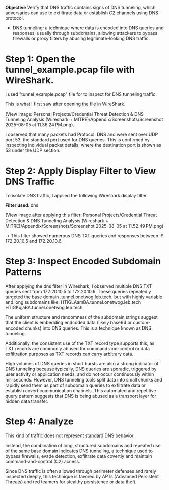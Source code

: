**Objective**
Verify that DNS traffic contains signs of DNS tunneling, which adversaries can use to exfiltrate data or establish C2 channels using DNS protocol.  


* DNS tunneling: a technique where data is encoded into DNS queries and responses, usually through subdomains, allowing attackers to bypass firewalls or proxy filters by abusing legitimate-looking DNS traffic.



# Step 1:  Open the tunnel_example.pcap file with WireShark. 
I used "tunnel_example.pcap" file for to inspect for DNS tunneling traffic.

This is what I first saw after opening the file in WireShark.

(View image: Personal Projects/Credential Threat Detection & DNS Tunneling Analysis (Wireshark + MITRE)/Appendix/Screenshots/Screenshot 2025-08-05 at 11.36.24 PM.png).

I observed that many packets had Protocol: DNS and were sent over UDP port 53, the standard port used for DNS queries.
This is confirmed by inspecting individual packet details, where the destination port is shown as 53 under the UDP section. 



# Step 2: Apply Display Filter to View DNS Traffic 
To isolate DNS traffic, I applied the following Wireshark display filter. 

**Filter used:** 
dns 


(View image after applying this filter: Personal Projects/Credential Threat Detection & DNS Tunneling Analysis (Wireshark + MITRE)/Appendix/Screenshots/Screenshot 2025-08-05 at 11.52.49 PM.png)

-> This filter showed numerous DNS TXT queries and responses between IP 172.20.10.5 and 172.20.10.6. 







#  Step 3: Inspect Encoded Subdomain Patterns 
 
After applying the dns filter in Wireshark, I observed multiple DNS TXT queries sent from 172.20.10.5 to 172.20.10.6.
These queries repeatedly targeted the base domain .tunnel.onetwog.leb.tech, but with highly variable and long subdomains like: HTiGLAamBA.tunnel.onetwog.leb.tech
HTiGKqjaBA.tunnel.onetwog.leb.tech

The uniform structure and randomness of the subdomain strings suggest that the client is embedding endcoded data (likely base64 or custom-encoded chunks) into DNS queries. This is a technique known as DNS tunneling.

Additionally, the consistent use of the TXT record type supports this, as TXT records are commonly abused for command-and-control or data exfiltration purposes as TXT records can carry arbitrary data.  

High volumes of DNS queries in short bursts are also a strong indicator of DNS tunneling because typically, DNS queries are sporadic, triggered by user activity or application needs, and do not occur continuously within milliseconds. 
However, DNS tunneling tools split data into small chunks and rapidly send them as part of subdomain queries to exfiltrate data or establish covert communication channels. This automated and repetitive query pattern suggests that DNS is being abused as a transport layer for hidden data transfer. 



# Step 4: Analyze 
This kind of traffic does not represent standard DNS behavior.

Instead, the combination of long, structured subdomains and repeated use of the same base domain indicates DNS tunneling, a technique used to bypass firewalls, evade detection, exfiltrate data covertly and maintain command-and-control (C2) access. 

Since DNS traffic is often allowed through perimeter defenses and rarely inspected deeply, this technique is favored by APTs (Advanced Persistent Threats) and red teamers for stealthy persistence or data theft. 